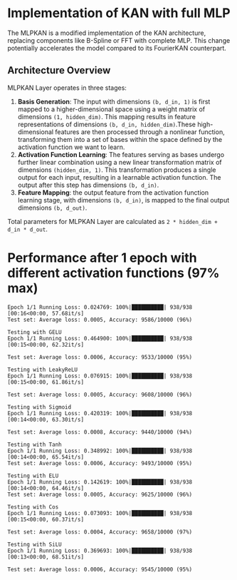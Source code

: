 # Implementation of KAN with full MLP
The MLPKAN is a modified implementation of the KAN architecture, replacing components like B-Spline or FFT with complete MLP. This change potentially accelerates the model compared to its FourierKAN counterpart.

## Architecture Overview

MLPKAN Layer operates in three stages:
1. **Basis Generation**: The input with dimensions `(b, d_in, 1)` is first mapped to a higher-dimensional space using a weight matrix of dimensions `(1, hidden_dim)`. This mapping results in feature representations of dimensions `(b, d_in, hidden_dim)`.These high-dimensional features are then processed through a nonlinear function, transforming them into a set of bases within the space defined by the activation function we want to learn.
2. **Activation Function Learning**: The features serving as bases undergo further linear combination using a new linear transformation matrix of dimensions `(hidden_dim, 1)`. This transformation produces a single output for each input, resulting in a learnable activation function. The output after this step has dimensions `(b, d_in)`.
3. **Feature Mapping**:  the output feature from the activation function learning stage, with dimensions `(b, d_in)`, is mapped to the final output dimensions `(b, d_out)`.

Total parameters for MLPKAN Layer are calculated as `2 * hidden_dim + d_in * d_out`.

# Performance after 1 epoch with different activation functions (97% max) 

```
Epoch 1/1 Running Loss: 0.024769: 100%|██████████| 938/938 [00:16<00:00, 57.68it/s]
Test set: Average loss: 0.0005, Accuracy: 9586/10000 (96%)

Testing with GELU
Epoch 1/1 Running Loss: 0.464900: 100%|██████████| 938/938 [00:15<00:00, 62.32it/s]

Test set: Average loss: 0.0006, Accuracy: 9533/10000 (95%)

Testing with LeakyReLU
Epoch 1/1 Running Loss: 0.076915: 100%|██████████| 938/938 [00:15<00:00, 61.86it/s]

Test set: Average loss: 0.0005, Accuracy: 9608/10000 (96%)

Testing with Sigmoid
Epoch 1/1 Running Loss: 0.420319: 100%|██████████| 938/938 [00:14<00:00, 63.30it/s]

Test set: Average loss: 0.0008, Accuracy: 9440/10000 (94%)

Testing with Tanh
Epoch 1/1 Running Loss: 0.348992: 100%|██████████| 938/938 [00:14<00:00, 65.54it/s]
Test set: Average loss: 0.0006, Accuracy: 9493/10000 (95%)

Testing with ELU
Epoch 1/1 Running Loss: 0.142619: 100%|██████████| 938/938 [00:14<00:00, 64.46it/s]
Test set: Average loss: 0.0005, Accuracy: 9625/10000 (96%)

Testing with Cos
Epoch 1/1 Running Loss: 0.073093: 100%|██████████| 938/938 [00:15<00:00, 60.37it/s]

Test set: Average loss: 0.0004, Accuracy: 9658/10000 (97%)

Testing with SiLU
Epoch 1/1 Running Loss: 0.369693: 100%|██████████| 938/938 [00:13<00:00, 68.51it/s]

Test set: Average loss: 0.0006, Accuracy: 9545/10000 (95%)

```
